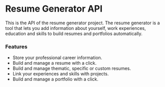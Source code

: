 # Resume Generator API

This is the API of the resume generator project.
The resume generator is a tool that lets you add information
about yourself, work experiences, education and skills to build
resumes and portfolios automatically.

### Features

- Store your professional career information.
- Build and manage a resume with a click.
- Build and manage thematic, specific or custom resumes.
- Link your experiences and skills with projects.
- Build and manage a portfolio with a click.
